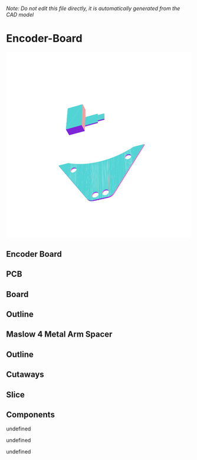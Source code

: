 ###### Note: Do not edit this file directly, it is automatically generated from the CAD model

# Encoder-Board

![](/project.svg)

## Encoder Board


## PCB


## Board


## Outline


## Maslow 4 Metal Arm Spacer


## Outline


## Cutaways


## Slice


## Components


undefined


undefined


undefined



